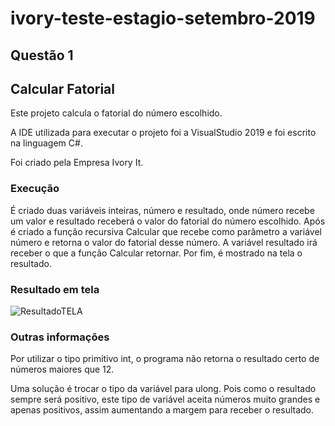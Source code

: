 # ivory-teste-estagio-setembro-2019

## Questão 1

## Calcular Fatorial

Este projeto calcula o fatorial do número escolhido.

A IDE utilizada para executar o projeto foi a VisualStudio 2019 e foi escrito na linguagem C#.

Foi criado pela Empresa Ivory It.

### Execução

É criado duas variáveis inteiras, número e resultado, onde número recebe um valor e resultado receberá o valor do fatorial do número escolhido.
Após é criado a função recursiva Calcular que recebe como parâmetro a variável número e retorna o valor do fatorial desse número.
A variável resultado irá receber o que a função Calcular retornar.
Por fim, é mostrado na tela o resultado.

### Resultado em tela

![ResultadoTELA](https://user-images.githubusercontent.com/52072672/64475665-fab66f80-d15b-11e9-8ba6-fc8739ac0ba0.png)

### Outras informações

Por utilizar o tipo primitivo int, o programa não retorna o resultado certo de números maiores que 12.

Uma solução é trocar o tipo da variável para ulong. Pois como o resultado sempre será positivo, este tipo de variável aceita números muito grandes e apenas positivos, assim aumentando a margem para receber o resultado.



